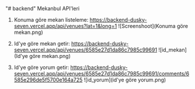 "# backend" 
Mekanbul API'leri

1. Konuma göre mekan listeleme: https://backend-dusky-seven.vercel.app/api/venues?lat=1&long=1
![Screenshoot](Konuma göre mekan.png)

2. Id'ye göre mekan getir: https://backend-dusky-seven.vercel.app/api/venues/6585e27d1da86c7985c99691
![id_mekan](Id'ye göre mekan.png)

3. Id'ye göre yorum getir: https://backend-dusky-seven.vercel.app/api/venues/6585e27d1da86c7985c99691/comments/6585e296de5f5700e164a725
![id_yorum](id'ye göre yorum.png)
